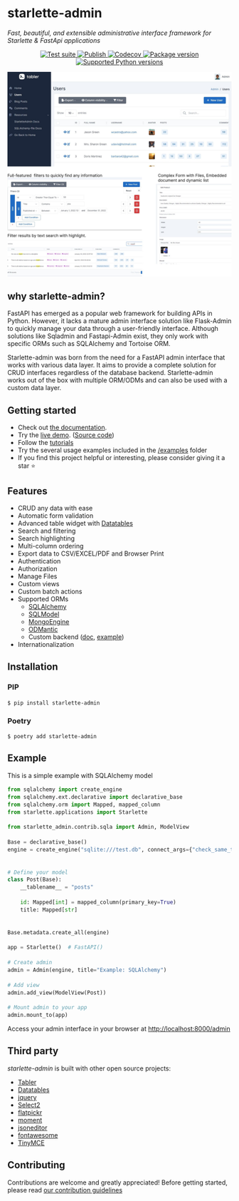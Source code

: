 # starlette-admin

*Fast, beautiful, and extensible administrative interface framework for Starlette & FastApi applications*


<p align="center">
<a href="https://github.com/jowilf/starlette-admin/actions/workflows/test.yml">
    <img src="https://github.com/jowilf/starlette-admin/actions/workflows/test.yml/badge.svg" alt="Test suite">
</a>
<a href="https://github.com/jowilf/starlette-admin/actions">
    <img src="https://github.com/jowilf/starlette-admin/actions/workflows/publish.yml/badge.svg" alt="Publish">
</a>
<a href="https://codecov.io/gh/jowilf/starlette-admin">
    <img src="https://codecov.io/gh/jowilf/starlette-admin/branch/main/graph/badge.svg" alt="Codecov">
</a>
<a href="https://pypi.org/project/starlette-admin/">
    <img src="https://badge.fury.io/py/starlette-admin.svg" alt="Package version">
</a>
<a href="https://pypi.org/project/starlette-admin/">
    <img src="https://img.shields.io/pypi/pyversions/starlette-admin?color=2334D058" alt="Supported Python versions">
</a>
</p>

![Preview image](https://raw.githubusercontent.com/jowilf/starlette-admin/main/docs/images/preview.jpg)

## why starlette-admin?

FastAPI has emerged as a popular web framework for building APIs in Python. However, it lacks a mature admin interface
solution like Flask-Admin to quickly manage your data through a user-friendly interface. Although
solutions like Sqladmin and Fastapi-Admin exist, they only work with specific ORMs such as SQLAlchemy and Tortoise ORM.

Starlette-admin was born from the need for a FastAPI admin interface that works with various data layer. It aims
to provide a complete solution for CRUD interfaces regardless of the database backend. Starlette-admin works out of the
box with multiple ORM/ODMs and can also be used with a custom data layer.

## Getting started

* Check out [the documentation](https://jowilf.github.io/starlette-admin).
* Try
  the [live demo](https://starlette-admin-demo.jowilf.com/). ([Source code](https://github.com/jowilf/starlette-admin-demo))
* Follow the [tutorials](https://jowilf.github.io/starlette-admin/tutorials/)
* Try the several usage examples included in
  the [/examples](https://github.com/jowilf/starlette-admin/tree/main/examples) folder
* If you find this project helpful or interesting, please consider giving it a star ⭐️

## Features

- CRUD any data with ease
- Automatic form validation
- Advanced table widget with [Datatables](https://datatables.net/)
- Search and filtering
- Search highlighting
- Multi-column ordering
- Export data to CSV/EXCEL/PDF and Browser Print
- Authentication
- Authorization
- Manage Files
- Custom views
- Custom batch actions
- Supported ORMs
    * [SQLAlchemy](https://www.sqlalchemy.org/)
    * [SQLModel](https://sqlmodel.tiangolo.com/)
    * [MongoEngine](http://mongoengine.org/)
    * [ODMantic](https://github.com/art049/odmantic/)
    * Custom
      backend ([doc](https://jowilf.github.io/starlette-admin/advanced/base-model-view/), [example](https://github.com/jowilf/starlette-admin/tree/main/examples/custom-backend))
- Internationalization

## Installation

### PIP

```shell
$ pip install starlette-admin
```

### Poetry

```shell
$ poetry add starlette-admin
```

## Example

This is a simple example with SQLAlchemy model

```python
from sqlalchemy import create_engine
from sqlalchemy.ext.declarative import declarative_base
from sqlalchemy.orm import Mapped, mapped_column
from starlette.applications import Starlette

from starlette_admin.contrib.sqla import Admin, ModelView

Base = declarative_base()
engine = create_engine("sqlite:///test.db", connect_args={"check_same_thread": False})


# Define your model
class Post(Base):
    __tablename__ = "posts"

    id: Mapped[int] = mapped_column(primary_key=True)
    title: Mapped[str]


Base.metadata.create_all(engine)

app = Starlette()  # FastAPI()

# Create admin
admin = Admin(engine, title="Example: SQLAlchemy")

# Add view
admin.add_view(ModelView(Post))

# Mount admin to your app
admin.mount_to(app)
```

Access your admin interface in your browser at [http://localhost:8000/admin](http://localhost:8000/admin)

## Third party

*starlette-admin* is built with other open source projects:

- [Tabler](https://tabler.io/)
- [Datatables](https://datatables.net/)
- [jquery](https://jquery.com/)
- [Select2](https://select2.org/)
- [flatpickr](https://flatpickr.js.org/)
- [moment](http://momentjs.com/)
- [jsoneditor](https://github.com/josdejong/jsoneditor)
- [fontawesome](https://fontawesome.com/)
- [TinyMCE](https://www.tiny.cloud/)

## Contributing

Contributions are welcome and greatly appreciated! Before getting started, please read
[our contribution guidelines](https://github.com/jowilf/starlette-admin/blob/main/CONTRIBUTING.md)
